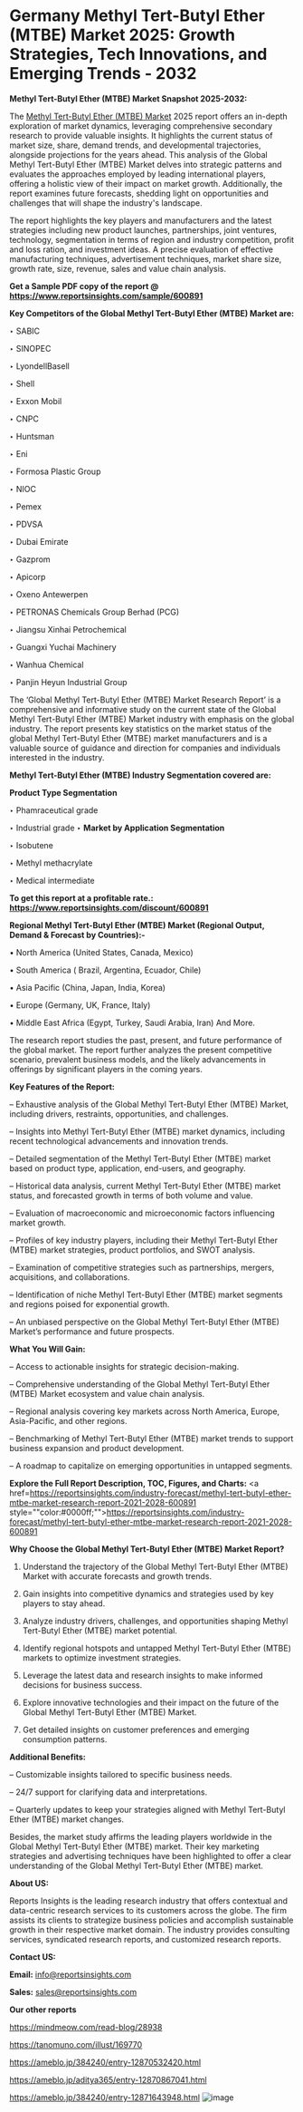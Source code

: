 # Germany Methyl Tert-Butyl Ether (MTBE) Market 2025: Growth Strategies, Tech Innovations, and Emerging Trends - 2032

<strong>Methyl Tert-Butyl Ether (MTBE) Market Snapshot 2025-2032:</strong>

The <a href=https://www.reportsinsights.com/sample/600891>Methyl Tert-Butyl Ether (MTBE) Market</a> 2025 report offers an in-depth exploration of market dynamics, leveraging comprehensive secondary research to provide valuable insights. It highlights the current status of market size, share, demand trends, and developmental trajectories, alongside projections for the years ahead. This analysis of the Global Methyl Tert-Butyl Ether (MTBE) Market delves into strategic patterns and evaluates the approaches employed by leading international players, offering a holistic view of their impact on market growth. Additionally, the report examines future forecasts, shedding light on opportunities and challenges that will shape the industry's landscape.

The report highlights the key players and manufacturers and the latest strategies including new product launches, partnerships, joint ventures, technology, segmentation in terms of region and industry competition, profit and loss ration, and investment ideas. A precise evaluation of effective manufacturing techniques, advertisement techniques, market share size, growth rate, size, revenue, sales and value chain analysis.

<strong>Get a Sample PDF copy of the report @ <a href=https://www.reportsinsights.com/sample/600891 style=color:#0000ff;>https://www.reportsinsights.com/sample/600891</a></strong>

<strong>Key Competitors of the Global Methyl Tert-Butyl Ether (MTBE) Market are:</strong>

‣ SABIC

‣ SINOPEC

‣ LyondellBasell

‣ Shell

‣ Exxon Mobil

‣ CNPC

‣ Huntsman

‣ Eni

‣ Formosa Plastic Group

‣ NIOC

‣ Pemex

‣ PDVSA

‣ Dubai Emirate

‣ Gazprom

‣ Apicorp

‣ Oxeno Antewerpen

‣ PETRONAS Chemicals Group Berhad (PCG)

‣ Jiangsu Xinhai Petrochemical

‣ Guangxi Yuchai Machinery

‣ Wanhua Chemical

‣ Panjin Heyun Industrial Group

The ‘Global Methyl Tert-Butyl Ether (MTBE) Market Research Report’ is a comprehensive and informative study on the current state of the Global Methyl Tert-Butyl Ether (MTBE) Market industry with emphasis on the global industry. The report presents key statistics on the market status of the global Methyl Tert-Butyl Ether (MTBE) market manufacturers and is a valuable source of guidance and direction for companies and individuals interested in the industry.

<strong>Methyl Tert-Butyl Ether (MTBE) Industry Segmentation covered are:</strong>

<strong>Product Type Segmentation</strong>

‣ Phamraceutical grade

‣ Industrial grade
‣ 
<strong>Market by Application Segmentation</strong>

‣ Isobutene

‣ Methyl methacrylate

‣ Medical intermediate

<strong>To get this report at a profitable rate.: <a href=https://www.reportsinsights.com/discount/600891 style=color:#0000ff;>https://www.reportsinsights.com/discount/600891</a></strong>

<strong>Regional Methyl Tert-Butyl Ether (MTBE) Market (Regional Output, Demand &amp; Forecast by Countries):-</strong>

• North America (United States, Canada, Mexico)

• South America ( Brazil, Argentina, Ecuador, Chile)

• Asia Pacific (China, Japan, India, Korea)

• Europe (Germany, UK, France, Italy)

• Middle East Africa (Egypt, Turkey, Saudi Arabia, Iran) And More.

The research report studies the past, present, and future performance of the global market. The report further analyzes the present competitive scenario, prevalent business models, and the likely advancements in offerings by significant players in the coming years.

<strong>Key Features of the Report:</strong>

– Exhaustive analysis of the Global Methyl Tert-Butyl Ether (MTBE) Market, including drivers, restraints, opportunities, and challenges.

– Insights into Methyl Tert-Butyl Ether (MTBE) market dynamics, including recent technological advancements and innovation trends.

– Detailed segmentation of the Methyl Tert-Butyl Ether (MTBE) market based on product type, application, end-users, and geography.

– Historical data analysis, current Methyl Tert-Butyl Ether (MTBE) market status, and forecasted growth in terms of both volume and value.

– Evaluation of macroeconomic and microeconomic factors influencing market growth.

– Profiles of key industry players, including their Methyl Tert-Butyl Ether (MTBE) market strategies, product portfolios, and SWOT analysis.

– Examination of competitive strategies such as partnerships, mergers, acquisitions, and collaborations.

– Identification of niche Methyl Tert-Butyl Ether (MTBE) market segments and regions poised for exponential growth.

– An unbiased perspective on the Global Methyl Tert-Butyl Ether (MTBE) Market’s performance and future prospects.

<strong>What You Will Gain:</strong>

– Access to actionable insights for strategic decision-making.

– Comprehensive understanding of the Global Methyl Tert-Butyl Ether (MTBE) Market ecosystem and value chain analysis.

– Regional analysis covering key markets across North America, Europe, Asia-Pacific, and other regions.

– Benchmarking of Methyl Tert-Butyl Ether (MTBE) market trends to support business expansion and product development.

– A roadmap to capitalize on emerging opportunities in untapped segments.

<strong>Explore the Full Report Description, TOC, Figures, and Charts:</strong>
<a href=https://reportsinsights.com/industry-forecast/methyl-tert-butyl-ether-mtbe-market-research-report-2021-2028-600891 style=""color:#0000ff;"">https://reportsinsights.com/industry-forecast/methyl-tert-butyl-ether-mtbe-market-research-report-2021-2028-600891</a>

<strong>Why Choose the Global Methyl Tert-Butyl Ether (MTBE) Market Report?</strong>

1. Understand the trajectory of the Global Methyl Tert-Butyl Ether (MTBE) Market with accurate forecasts and growth trends.

2. Gain insights into competitive dynamics and strategies used by key players to stay ahead.

3. Analyze industry drivers, challenges, and opportunities shaping Methyl Tert-Butyl Ether (MTBE) market potential.

4. Identify regional hotspots and untapped Methyl Tert-Butyl Ether (MTBE) markets to optimize investment strategies.

5. Leverage the latest data and research insights to make informed decisions for business success.

6. Explore innovative technologies and their impact on the future of the Global Methyl Tert-Butyl Ether (MTBE) Market.

7. Get detailed insights on customer preferences and emerging consumption patterns.

<strong>Additional Benefits:</strong>

– Customizable insights tailored to specific business needs.

– 24/7 support for clarifying data and interpretations.

– Quarterly updates to keep your strategies aligned with Methyl Tert-Butyl Ether (MTBE) market changes.

Besides, the market study affirms the leading players worldwide in the Global Methyl Tert-Butyl Ether (MTBE) market. Their key marketing strategies and advertising techniques have been highlighted to offer a clear understanding of the Global Methyl Tert-Butyl Ether (MTBE) market.

<strong><strong>About US</strong>:</strong>

Reports Insights is the leading research industry that offers contextual and data-centric research services to its customers across the globe. The firm assists its clients to strategize business policies and accomplish sustainable growth in their respective market domain. The industry provides consulting services, syndicated research reports, and customized research reports.

<strong>Contact US:</strong>

<p class=><b>Email:</b> <a href=mailto:info@reportsinsights.com>info@reportsinsights.com</a></p>
<p class=><b>Sales:</b> <a href=mailto:sales@reportsinsights.com>sales@reportsinsights.com</a></p>

<strong>Our other reports</strong>

<a href=https://mindmeow.com/read-blog/28938>https://mindmeow.com/read-blog/28938</a>

<a href=https://tanomuno.com/illust/169770>https://tanomuno.com/illust/169770</a>

<a href=https://ameblo.jp/384240/entry-12870532420.html>https://ameblo.jp/384240/entry-12870532420.html</a>

<a href=https://ameblo.jp/aditya365/entry-12870867041.html>https://ameblo.jp/aditya365/entry-12870867041.html</a>

<a href=https://ameblo.jp/384240/entry-12871643948.html>https://ameblo.jp/384240/entry-12871643948.html</a>
![image](https://github.com/user-attachments/assets/308956f6-4807-4665-91d1-0e4c66b91487)
